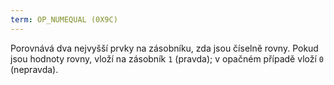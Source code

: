 ```yaml
---
term: OP_NUMEQUAL (0X9C)
---
```


Porovnává dva nejvyšší prvky na zásobníku, zda jsou číselně rovny. Pokud jsou hodnoty rovny, vloží na zásobník `1` (pravda); v opačném případě vloží `0` (nepravda).
